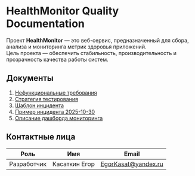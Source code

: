 # HealthMonitor Quality Documentation

Проект **HealthMonitor** — это веб-сервис, предназначенный для сбора, анализа и мониторинга метрик здоровья приложений.  
Цель проекта — обеспечить стабильность, производительность и прозрачность качества работы систем.

## Документы

1. [Нефункциональные требования](./docs/requirements/quality-requirements.md)  
2. [Стратегия тестирования](./docs/testing/test-strategy.md)  
3. [Шаблон инцидента](./docs/incidents/incident-template.md)  
4. [Пример инцидента 2025-10-30](./docs/incidents/incident-2025-10-26.md)  
5. [Описание дашборда мониторинга](./docs/monitoring/dashboard-description.md)

## Контактные лица

| Роль | Имя | Email |
|------|-----|--------|
| Разработчик | Касаткин Егор | EgorKasat@yandex.ru |
